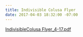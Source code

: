 ```yaml
---
title: Indivisible Colusa Flyer
date: 2017-04-03 18:32:00 -07:00
---
```


[IndivisibleColusa Flyer_4-17.pdf](/uploads/IndivisibleColusa%20Flyer_4-17.pdf)